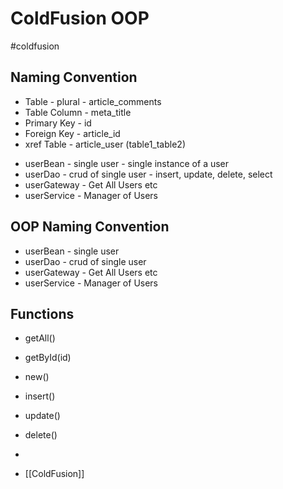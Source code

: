 
# ColdFusion OOP
#coldfusion

## Naming Convention
* Table - plural - article_comments
* Table Column - meta_title
* Primary Key - id
* Foreign Key - article_id
* xref Table - article_user (table1_table2)
- userBean - single user - single instance of a user
- userDao - crud of single user - insert, update, delete, select
- userGateway - Get All Users etc
- userService - Manager of Users 


## OOP Naming Convention
- userBean - single user 
- userDao - crud of single user
- userGateway - Get All Users etc
- userService - Manager of Users 

## Functions 
- getAll()
- getById(id)
- new()
- insert()
- update()
- delete()
- 


- [[ColdFusion]]
